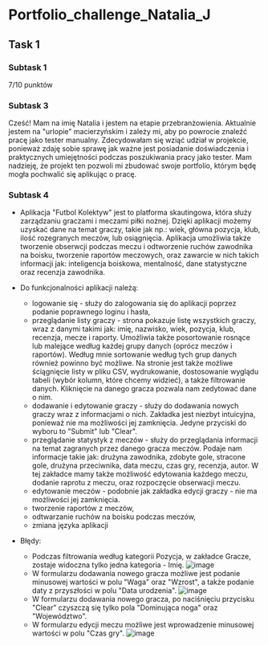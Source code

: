 # Portfolio_challenge_Natalia_J

## Task 1 
### Subtask 1
7/10 punktów
### Subtask 3
Cześć! Mam na imię Natalia i jestem na etapie przebranżowienia. Aktualnie jestem na "urlopie" macierzyńskim i zależy mi, aby po powrocie znaleźć pracę jako tester manualny. Zdecydowałam się wziąć udział w projekcie, ponieważ zdaję sobie sprawę jak ważne jest posiadanie doświadczenia i praktycznych umiejętności podczas poszukiwania pracy jako tester. Mam nadzieję, że projekt ten pozwoli mi zbudować swoje portfolio, którym będę mogła pochwalić się aplikując o pracę. 
### Subtask 4
* Aplikacja "Futbol Kolektyw" jest to platforma skautingowa, która służy zarządzaniu graczami i meczami piłki nożnej. Dzięki aplikacji możemy uzyskać dane na temat graczy, takie jak np.: wiek, główna pozycja, klub, ilość rozegranych meczów, lub osiągnięcia. Aplikacja umożliwia także tworzenie obserwcji podczas meczu i odtworzenie ruchów zawodnika na boisku, tworzenie raportów meczowych, oraz zawarcie w nich takich informacji jak: inteligencja boiskowa, mentalność, dane statystyczne oraz recenzja zawodnika. 
* Do funkcjonalności aplikacji należą:
  - logowanie się - służy do zalogowania się do aplikacji poprzez podanie poprawnego loginu i hasła, 
  - przeglądanie listy graczy - strona pokazuje listę wszystkich graczy, wraz z danymi takimi jak: imię, nazwisko, wiek, pozycja, klub, recenzja, mecze i raporty. Umożliwia także posortowanie rosnące lub malejące według każdej grupy danych (oprócz meczów i raportów). Według mnie sortowanie według tych grup danych również powinno być możliwe. Na stronie jest także możliwe ściągnięcie listy w pliku CSV, wydrukowanie, dostosowanie wyglądu tabeli (wybór kolumn, które chcemy widzieć), a także filtrowanie danych. Kliknięcie na danego gracza pozwala nam zedytować dane o nim.      
  - dodawanie i edytowanie graczy - służy do dodawania nowych graczy wraz z informacjami o nich. Zakładka jest niezbyt intuicyjna, ponieważ nie ma możliwości jej zamknięcia. Jedyne przyciski do wyboru to "Submit" lub "Clear".
  - przeglądanie statystyk z meczów - służy do przeglądania informacji na temat zagranych przez danego gracza meczów. Podaje nam informacje takie jak: drużyna zawodnika, zdobyte gole, stracone gole, drużyna przeciwnika, data meczu, czas gry, recenzja, autor. W tej zakładce mamy także możliwość edytowania każdego meczu, dodanie raprotu z meczu, oraz rozpoczęcie obserwacji meczu.
  - edytowanie meczów - podobnie jak zakładka edycji graczy - nie ma możliwości jej zamknięcia. 
  - tworzenie raportów z meczów, 
  - odtwarzanie ruchów na boisku podczas meczów, 
  - zmiana języka aplikacji
  
  
* Błędy:
  - Podczas filtrowania według kategorii Pozycja, w zakładce Gracze, zostaje widoczna tylko jedna kategoria - Imię. 
  ![image](https://user-images.githubusercontent.com/121819761/212421387-eedd1e6c-cf8d-425c-9c88-1ebcb75654f5.png)
  - W formularzu dodawania nowego gracza możliwe jest podanie minusowej wartości w polu "Waga" oraz "Wzrost", a także podanie daty z przyszłości w polu "Data urodzenia".
  ![image](https://user-images.githubusercontent.com/121819761/212422592-c31db909-45e1-4b30-860c-0a5a24172975.png)
  - W formularzu dodawania nowego gracza, po naciśnięciu przycisku "Clear" czyszczą się tylko pola "Dominująca noga" oraz "Województwo". 
  - W formularzu edycji meczu możliwe jest wprowadzenie minusowej wartości w polu "Czas gry".
  ![image](https://user-images.githubusercontent.com/121819761/212424791-1584d18e-4647-4f8d-bf0c-69938491c6c9.png)
